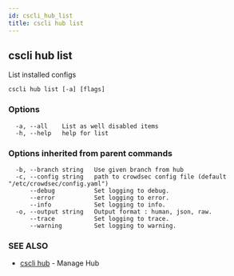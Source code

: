 ```yaml
---
id: cscli_hub_list
title: cscli hub list
---
```

## cscli hub list

List installed configs

```
cscli hub list [-a] [flags]
```

### Options

```
  -a, --all    List as well disabled items
  -h, --help   help for list
```

### Options inherited from parent commands

```
  -b, --branch string   Use given branch from hub
  -c, --config string   path to crowdsec config file (default "/etc/crowdsec/config.yaml")
      --debug           Set logging to debug.
      --error           Set logging to error.
      --info            Set logging to info.
  -o, --output string   Output format : human, json, raw.
      --trace           Set logging to trace.
      --warning         Set logging to warning.
```

### SEE ALSO

* [cscli hub](/cscli/cscli_hub.md)	 - Manage Hub

